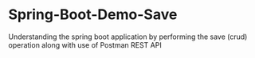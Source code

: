 # Spring-Boot-Demo-Save
Understanding the spring boot application by performing the save (crud) operation along with use of Postman REST API
